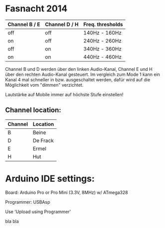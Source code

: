 Fasnacht 2014
=============

| Channel B / E | Channel D / H | Freq. thresholds |
| ------------- | ------------- | ---------------- |
|           off |           off |    140Hz - 160Hz |
|            on |           off |    240Hz - 260Hz |
|           off |            on |    340Hz - 360Hz |
|            on |            on |    440Hz - 460Hz |

Channel B und D werden über den linken Audio-Kanal, Channel E und H über den rechten Audio-Kanal gesteuert. Im vergleich zum Mode 1 kann ein Kanal 4 mal schneller in bzw. ausgeschaltet werden, dafür wird auf die Möglichkeit vom "dimmen" verzichtet.

Lautstärke auf Mobile immer auf höchste Stufe einstellen!

Channel location:
--------------

| Channel | Location |
| ------- | -------- |
|       B | Beine    |
|       D | De Frack |
|       E | Ermel    |
|       H | Hut      |

Arduino IDE settings:
=============

Board: Arduino Pro or Pro Mini (3.3V, 8MHz) w/ ATmega328

Programmer: USBAsp

Use 'Upload using Programmer'

bla bla

